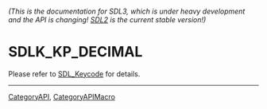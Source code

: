 ###### (This is the documentation for SDL3, which is under heavy development and the API is changing! [SDL2](https://wiki.libsdl.org/SDL2/) is the current stable version!)
# SDLK_KP_DECIMAL

Please refer to [SDL_Keycode](SDL_Keycode) for details.

----
[CategoryAPI](CategoryAPI), [CategoryAPIMacro](CategoryAPIMacro)

